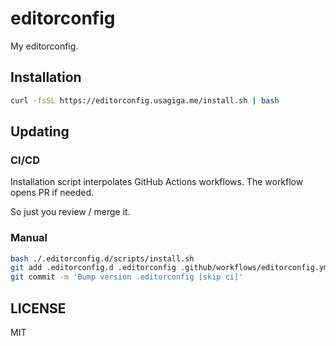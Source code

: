 # editorconfig

My editorconfig.

## Installation

```sh
curl -fsSL https://editorconfig.usagiga.me/install.sh | bash
```

## Updating

### CI/CD

Installation script interpolates GitHub Actions workflows.
The workflow opens PR if needed.

So just you review / merge it.

### Manual

```sh
bash ./.editorconfig.d/scripts/install.sh
git add .editorconfig.d .editorconfig .github/workflows/editorconfig.yml .github/workflows/update-editorconfig.yml
git commit -m 'Bump version .editorconfig [skip ci]'
```

## LICENSE

MIT
